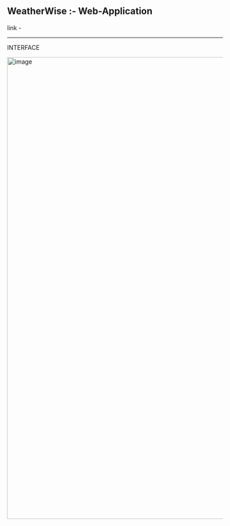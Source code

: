 ## WeatherWise :- Web-Application

link - 


---
INTERFACE



<img width="1900" height="1079" alt="image" src="https://github.com/user-attachments/assets/a45192ad-3071-4a3e-a8fe-d6f0643a77ec" />
